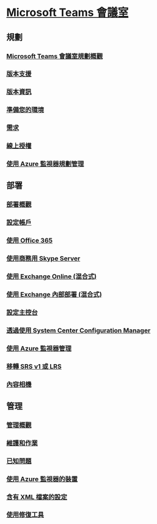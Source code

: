 # [Microsoft Teams 會議室](index.md)
## 規劃
### [Microsoft Teams 會議室規劃概觀](rooms-plan.md)
### [版本支援](rooms-lifecycle-support.md)
### [版本資訊](rooms-release-note.md)
### [準備您的環境](rooms-prep.md)
### [需求](requirements.md)
### [線上授權](rooms-licensing.md)
### [使用 Azure 監視器規劃管理](azure-monitor-plan.md)

## 部署
### [部署概觀](rooms-deploy.md)
### [設定帳戶](rooms-configure-accounts.md)
### [使用 Office 365](with-office-365.md)
### [使用商務用 Skype Server](with-skype-for-business-server-2015.md)
### [使用 Exchange Online (混合式)](with-exchange-online.md)
### [使用 Exchange 內部部署 (混合式)](with-exchange-on-premises.md)
### [設定主控台](console.md)
### [透過使用 System Center Configuration Manager](rooms-scale.md)
### [使用 Azure 監視器管理](azure-monitor-deploy.md)
### [移轉 SRS v1 或 LRS](lrs-migration.md)
### [內容相機](content-camera.md)

## 管理
### [管理概觀](rooms-manage.md)
### [維護和作業](rooms-operations.md)
### [已知問題](known-issues.md)
### [使用 Azure 監視器的裝置](azure-monitor-manage.md)
### [含有 XML 檔案的設定](xml-config-file.md)
### [使用修復工具](recovery-tool.md)

